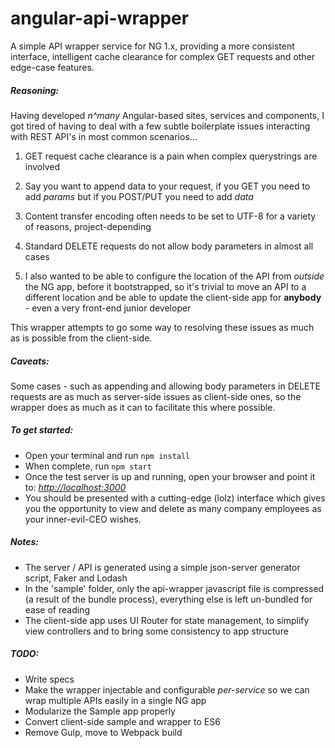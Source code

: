 # angular-api-wrapper
A simple API wrapper service for NG 1.x, providing a more consistent interface, 
intelligent cache clearance for complex GET requests and other edge-case features.

##### Reasoning:
Having developed _n^many_ Angular-based sites, services and components, 
I got tired of having to deal with a few subtle boilerplate issues interacting
with REST API's in most common scenarios...
 
1. GET request cache clearance is a pain when complex querystrings are involved

2. Say you want to append data to your request, if you GET you need to add _params_ but if you POST/PUT 
you need to add _data_

3. Content transfer encoding often needs to be set to UTF-8 for a variety of reasons, project-depending

4. Standard DELETE requests do not allow body parameters in almost all cases

5. I also wanted to be able to configure the location of the API from _outside_ the NG app, before it bootstrapped,
so it's trivial to move an API to a different location and be able to update the client-side app 
for **anybody** - even a very front-end junior developer

This wrapper attempts to go some way to resolving these issues as much as is possible from the client-side.

##### Caveats:
Some cases - such as appending and allowing body parameters in DELETE requests are as much as server-side issues
as client-side ones, so the wrapper does as much as it can to facilitate this where possible.

##### To get started:
- Open your terminal and run `npm install`
- When complete, run `npm start`
- Once the test server is up and running, open your browser and point it to: _[http://localhost:3000](http://localhost:3000 "localhost")_
- You should be presented with a cutting-edge (lolz) interface which gives you the opportunity to view and delete
as many company employees as your inner-evil-CEO wishes. 

##### Notes:
- The server / API is generated using a simple json-server generator script, Faker and Lodash
- In the 'sample' folder, only the api-wrapper javascript file is compressed (a result of the bundle process), 
everything else is left un-bundled for ease of reading
- The client-side app uses UI Router for state management, to simplify view controllers 
and to bring some consistency to app structure

##### TODO:
- Write specs
- Make the wrapper injectable and configurable _per-service_ so we can wrap 
multiple APIs easily in a single NG app
- Modularize the Sample app properly
- Convert client-side sample and wrapper to ES6
- Remove Gulp, move to Webpack build

